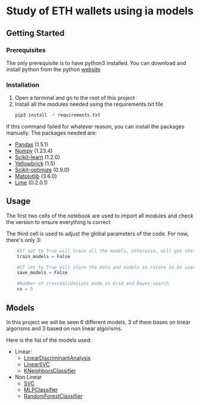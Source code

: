# Study of ETH wallets using ia models

## Getting Started

### Prerequisites

The only prerequisite is to have python3 installed. 
You can download and install python from the python [website](https://www.python.org/downloads/)


### Installation

1. Open a terminal and go to the root of this project
2. Install all the modules needed using the requirements.txt file
   ```sh
   pip3 install -r requirements.txt
   ```
If this command failed for whatever reason, you can install the packages manually. The packages needed are:
* [Pandas](https://pypi.org/project/pandas/) (1.5.1)
* [Numpy](https://pypi.org/project/numpy/) (1.23.4)
* [Scikit-learn](https://pypi.org/project/scikit-learn/) (1.2.0)
* [Yellowbrick](https://pypi.org/project/yellowbrick/) (1.5)
* [Scikit-optimize](https://pypi.org/project/scikit-optimize/) (0.9.0)
* [Matplotlib](https://pypi.org/project/matplotlib/) (3.6.0)
* [Lime](https://pypi.org/project/lime/) (0.2.0.1)






## Usage

The first two cells of the notebook are used to import all modules and check the version to ensure everything is correct

The third cell is used to adjust the global parameters of the code. For now, there's only 3:
```python
    #If set to True will train all the models, otherwise, will get the data from /store
    train_models = False 

    #If set to True will store the data and models in /store to be used in future executions
    save_models = False 

    #Number of crossValidations made in Grid and Bayes search
    cv = 5
```





## Models

In this project we will be seen 6 different models, 3 of them bases on linear algorisms and 3 based on non linear algorisms.

Here is the list of the models used:

* Linear:
    * [LinearDiscriminantAnalysis](https://scikit-learn.org/stable/modules/generated/sklearn.discriminant_analysis.LinearDiscriminantAnalysis.html)
    * [LinearSVC](https://scikit-learn.org/stable/modules/generated/sklearn.svm.LinearSVC.html)
    * [KNeighborsClassifier](https://scikit-learn.org/stable/modules/generated/sklearn.neighbors.KNeighborsClassifier.html)
* Non Linear
    * [SVC](https://scikit-learn.org/stable/modules/generated/sklearn.svm.SVC.html)
    * [MLPClassifier](https://scikit-learn.org/stable/modules/generated/sklearn.neural_network.MLPClassifier.html)
    * [RandomForestClassifier](https://scikit-learn.org/stable/modules/generated/sklearn.ensemble.RandomForestClassifier.html)
